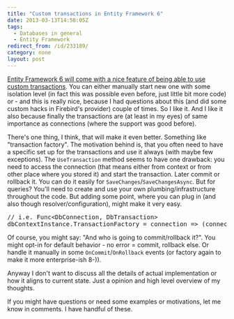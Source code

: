 ```yaml
---
title: "Custom transactions in Entity Framework 6"
date: 2013-03-13T14:58:05Z
tags:
  - Databases in general
  - Entity Framework
redirect_from: /id/233189/
category: none
layout: post
---
```

[Entity Framework 6 will come with a nice feature of being able to use custom transactions][1]. You can either manually start new one with some isolation level (in fact this was possible even before, just little bit more code) or - and this is really nice, because I had questions about this (and did some custom hacks in Firebird's provider) couple of times. So I like it. And I like it also because finally the transactions are (at least in my eyes) of same importance as connections (where the support was good before).

<!-- excerpt -->

There's one thing, I think, that will make it even better. Something like "transaction factory". The motivation behind is, that you often need to have a specific set up for the transactions and use it always (with maybe few exceptions). The `UseTransaction` method seems to have one drawback: you need to access the connection (that means either from context or from other place where you stored it) and start the transaction. Later commit or rollback it. You can do it easily for `SaveChanges`/`SaveChangesAsync`. But for queries? You'll need to create and use your own plumbing/infrastructure throughout the code. But adding some point, where you can plug in (and also though resolver/configuration), might make it very easy.

<pre class="brush:csharp">
// i.e. Func&lt;DbConnection, DbTransaction&gt;
dbContextInstance.TransactionFactory = connection => (connection as MyDbConnection).BeginTransaction(/* some crazy setup */);  // MyDbConnection is the actual store connection
</pre>

Of course, you might say: "And who is going to commit/rollback it?". You might opt-in for default behavior - no error = commit, rollback else. Or handle it manually in some `OnCommit`/`OnRollback` events (or factory again to make it more enterprise-ish 8-)).

Anyway I don't want to discuss all the details of actual implementation or how it aligns to current state. Just a opinion and high level overview of my thoughts.

If you might have questions or need some examples or motivations, let me know in comments. I have handful of these.

[1]: http://entityframework.codeplex.com/wikipage?title=Improved%20Transaction%20Support